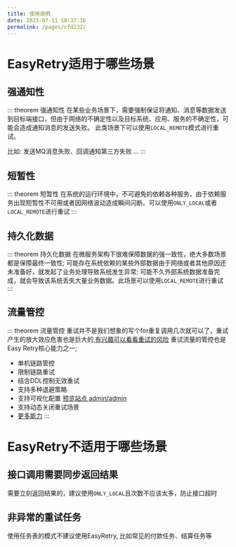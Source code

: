 ```yaml
---
title: 使用说明
date: 2023-07-11 18:37:16
permalink: /pages/cfd232/
---
```


# EasyRetry适用于哪些场景
## 强通知性
::: theorem 强通知性
在某些业务场景下，需要强制保证将通知、消息等数据发送到目标端接口，但由于网络的不确定性以及目标系统、应用、服务的不确定性，可能会造成通知消息的发送失败。
此类场景下可以使用`LOCAL_REMOTE`模式进行重试。

比如: 发送MQ消息失败、回调通知第三方失败 ...
:::

## 短暂性
::: theorem  短暂性
在系统的运行环境中，不可避免的依赖各种服务，由于依赖服务出现短暂性不可用或者因网络波动造成瞬间闪断。可以使用`ONLY_LOCAL`或者`LOCAL_REMOTE`进行重试
:::

## 持久化数据
::: theorem 持久化数据
在微服务架构下很难保障数据的强一致性，绝大多数场景都是保障最终一致性; 可能存在系统依赖的某些外部数据由于网络或者其他原因还未准备好，就发起了业务处理导致系统发生异常;
可能不久外部系统数据准备完成，就会导致该系统丢失大量业务数据。此场景可以使用`LOCAL_REMOTE`进行重试
:::

## 流量管控
::: theorem 流量管控
重试并不是我们想象的写个for重复调用几次就可以了，重试产生的放大效应危害也是巨大的,[有兴趣可以看看重试的风险](https://juejin.cn/post/6914091859463634951#heading-6)
重试流量的管控也是Easy Retry核心能力之一;
- 单机链路管控
- 限制链路重试
- 结合DDL控制无效重试
- 支持多种退避策略
- 支持可视化配置 [预览站点 admin/admin](http://preview.easyretry.com/#/basic-config-list)
- 支持动态关闭重试场景
- [更多能力](https://www.easyretry.com/pages/a2f161/)
  :::

# EasyRetry不适用于哪些场景
## 接口调用需要同步返回结果
需要立刻返回结果的，建议使用`ONLY_LOCAL`且次数不应该太多，防止接口超时

## 非异常的重试任务
使用任务表的模式不建议使用EasyRetry, 比如常见的付款任务、结算任务等

